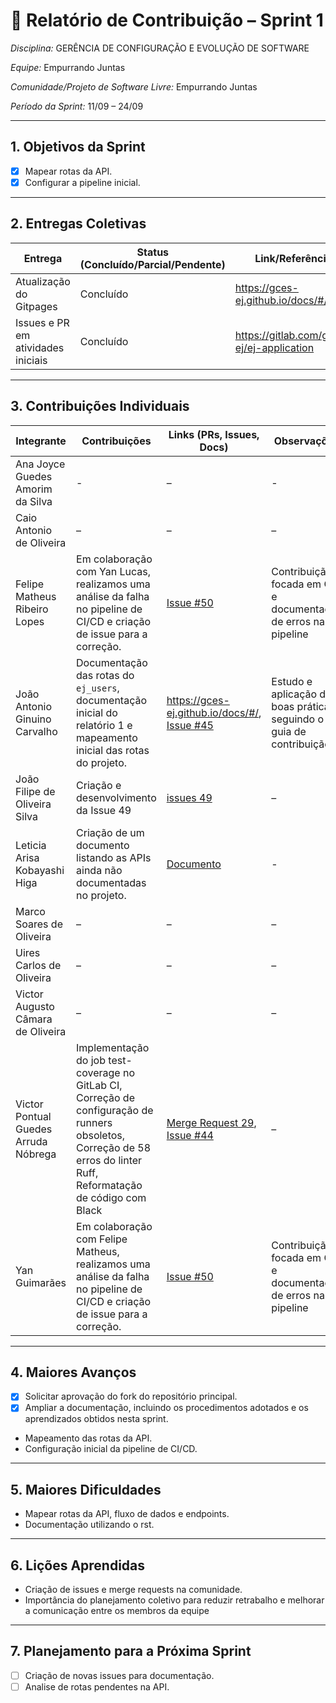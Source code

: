 # 📝 Relatório de Contribuição – Sprint 1

*Disciplina:* GERÊNCIA DE CONFIGURAÇÃO E EVOLUÇÃO DE SOFTWARE

*Equipe:* Empurrando Juntas

*Comunidade/Projeto de Software Livre:* Empurrando Juntas

*Período da Sprint:* 11/09 – 24/09

---

## 1. Objetivos da Sprint

- [x] Mapear rotas da API.
- [x] Configurar a pipeline inicial.

---

## 2. Entregas Coletivas

| Entrega                            | Status (Concluído/Parcial/Pendente) | Link/Referência                           | Observações           |
|------------------------------------|-------------------------------------|-------------------------------------------|-----------------------|
| Atualização do Gitpages            | Concluído                           | https://gces-ej.github.io/docs/#/         | Organização da Equipe |
| Issues e PR em atividades iniciais | Concluído                           | https://gitlab.com/gces-ej/ej-application | -                     |


---

## 3. Contribuições Individuais

| Integrante                        | Contribuições                                                                                                        | Links (PRs, Issues, Docs)                                                                             | Observações                                                           |
|-----------------------------------|----------------------------------------------------------------------------------------------------------------------|-------------------------------------------------------------------------------------------------------|-----------------------------------------------------------------------|
| Ana Joyce Guedes Amorim da Silva  | -                                                                                                                    | –                                                                                                     | -                                                                     |
| Caio Antonio de Oliveira          | –                                                                                                                    | –                                                                                                     | –                                                                     |
| Felipe Matheus Ribeiro Lopes              | Em colaboração com Yan Lucas, realizamos uma análise da falha no pipeline de CI/CD e criação de issue para a correção.| [Issue #50](https://gitlab.com/gces-ej/ej-application/-/issues/50) |Contribuição focada em QA e documentação de erros na pipeline |
| João Antonio Ginuino Carvalho     | Documentação das rotas do `ej_users`, documentação inicial do relatório 1 e mapeamento inicial das rotas do projeto. | https://gces-ej.github.io/docs/#/, [Issue #45](https://gitlab.com/gces-ej/ej-application/-/issues/45) | Estudo e aplicação das boas práticas seguindo o guia de contribuição. |
| João Filipe de Oliveira Silva     | Criação e desenvolvimento da Issue 49                                                                                                                   | [issues 49](gces-ej/ej-application#49)                                                                                                    | –                                                                     |
| Leticia Arisa Kobayashi Higa      | Criação de um documento listando as APIs ainda não documentadas no projeto.  | [Documento](https://gces-ej.github.io/docs/#/notes/APIs)                                                                                                     | -                                                                     |
| Marco Soares de Oliveira          | –                                                                                                                    | –                                                                                                     | –                                                                     |
| Uires Carlos de Oliveira          | –                                                                                                                    | –                                                                                                     | –                                                                     |
| Victor Augusto Câmara de Oliveira | –                                                                                                                    | –                                                                                                     | –                                                                     |
| Victor Pontual Guedes Arruda Nóbrega| Implementação do job test-coverage no GitLab CI, Correção de configuração de runners obsoletos, Correção de 58 erros do linter Ruff, Reformatação de código com Black | [Merge Request 29](https://gitlab.com/gces-ej/ej-application/-/merge_requests/29), [Issue #44](https://gitlab.com/gces-ej/ej-application/-/issues/44)                                                                                                     | –                                                                     |
| Yan Guimarães         | Em colaboração com Felipe Matheus, realizamos uma análise da falha no pipeline de CI/CD e criação de issue para a correção.| [Issue #50](https://gitlab.com/gces-ej/ej-application/-/issues/50) |Contribuição focada em QA e documentação de erros na pipeline |

---

## 4. Maiores Avanços

* [x] Solicitar aprovação do fork do repositório principal.
* [x] Ampliar a documentação, incluindo os procedimentos adotados e os aprendizados obtidos nesta sprint.

- Mapeamento das rotas da API.
- Configuração inicial da pipeline de CI/CD.

---

## 5. Maiores Dificuldades

- Mapear rotas da API, fluxo de dados e endpoints.
- Documentação utilizando o rst.

---

## 6. Lições Aprendidas

* Criação de issues e merge requests na comunidade.
* Importância do planejamento coletivo para reduzir retrabalho e melhorar a comunicação entre os membros da equipe

---

## 7. Planejamento para a Próxima Sprint

* [ ] Criação de novas issues para documentação.
* [ ] Analise de rotas pendentes na API.

